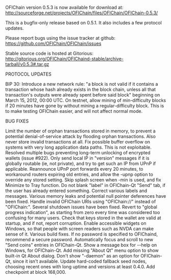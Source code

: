 OFIChain version 0.5.3 is now available for download at:
http://sourceforge.net/projects/OFIChain/files/OFIChain/OFIChain-0.5.3/

This is a bugfix-only release based on 0.5.1.
It also includes a few protocol updates.

Please report bugs using the issue tracker at github:
https://github.com/OFIChain/OFIChain/issues

Stable source code is hosted at Gitorious:
http://gitorious.org/OFIChain/OFIChaind-stable/archive-tarball/v0.5.3#.tar.gz

PROTOCOL UPDATES

BIP 30: Introduce a new network rule: "a block is not valid if it contains a transaction whose hash already exists in the block chain, unless all that transaction's outputs were already spent before said block" beginning on March 15, 2012, 00:00 UTC.
On testnet, allow mining of min-difficulty blocks if 20 minutes have gone by without mining a regular-difficulty block. This is to make testing OFIChain easier, and will not affect normal mode.

BUG FIXES

Limit the number of orphan transactions stored in memory, to prevent a potential denial-of-service attack by flooding orphan transactions. Also never store invalid transactions at all.
Fix possible buffer overflow on systems with very long application data paths. This is not exploitable.
Resolved multiple bugs preventing long-term unlocking of encrypted wallets
(issue #922).
Only send local IP in "version" messages if it is globally routable (ie, not private), and try to get such an IP from UPnP if applicable.
Reannounce UPnP port forwards every 20 minutes, to workaround routers expiring old entries, and allow the -upnp option to override any stored setting.
Skip splash screen when -min is used, and fix Minimize to Tray function.
Do not blank "label" in OFIChain-Qt "Send" tab, if the user has already entered something.
Correct various labels and messages.
Various memory leaks and potential null pointer deferences have been fixed.
Handle invalid OFIChain URIs using "OFIChain://" instead of "OFIChain:".
Several shutdown issues have been fixed.
Revert to "global progress indication", as starting from zero every time was considered too confusing for many users.
Check that keys stored in the wallet are valid at startup, and if not, report corruption.
Enable accessible widgets on Windows, so that people with screen readers such as NVDA can make sense of it.
Various build fixes.
If no password is specified to OFIChaind, recommend a secure password.
Automatically focus and scroll to new "Send coins" entries in OFIChain-Qt.
Show a message box for --help on Windows, for OFIChain-Qt.
Add missing "About Qt" menu option to show built-in Qt About dialog.
Don't show "-daemon" as an option for OFIChain-Qt, since it isn't available.
Update hard-coded fallback seed nodes, choosing recent ones with long uptime and versions at least 0.4.0.
Add checkpoint at block 168,000.
